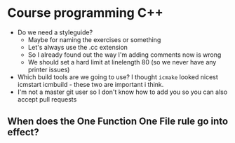 # Course programming C++

- Do we need a styleguide?
  - Maybe for naming the exercises or something
  - Let's always use the .cc extension
  - So I already found out the way I'm adding comments now is wrong
  - We should set a hard limit at linelength 80 (so we never have any printer issues)
- Which build tools are we going to use? I thought `icmake` looked nicest
  icmstart icmbuild - these two are important i think.
- I'm not a master git user so I don't know how to add you so you can also accept pull requests


## When does the One Function One File rule go into effect?
